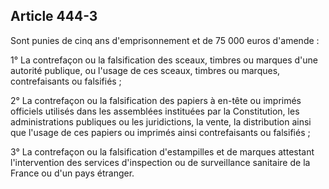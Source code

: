 Article 444-3
----
Sont punies de cinq ans d'emprisonnement et de 75 000 euros d'amende :

1° La contrefaçon ou la falsification des sceaux, timbres ou marques d'une
autorité publique, ou l'usage de ces sceaux, timbres ou marques, contrefaisants
ou falsifiés ;

2° La contrefaçon ou la falsification des papiers à en-tête ou imprimés
officiels utilisés dans les assemblées instituées par la Constitution, les
administrations publiques ou les juridictions, la vente, la distribution ainsi
que l'usage de ces papiers ou imprimés ainsi contrefaisants ou falsifiés ;

3° La contrefaçon ou la falsification d'estampilles et de marques attestant
l'intervention des services d'inspection ou de surveillance sanitaire de la
France ou d'un pays étranger.

